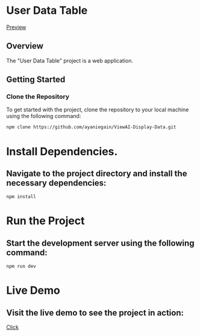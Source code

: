 # User Data Table


[Preview](https://data-table-api.netlify.app/)


## Overview

The "User Data Table" project is a web application.

## Getting Started

### Clone the Repository

To get started with the project, clone the repository to your local machine using the following command:

```bash
npm clone https://github.com/ayaniegain/ViewAI-Display-Data.git
```
# Install Dependencies.
## Navigate to the project directory and install the necessary dependencies:


```bash
npm install
```

# Run the Project
## Start the development server using the following command:

```bash
npm run dev
```

# Live Demo
## Visit the live demo to see the project in action: 

[Click](https://data-table-api.netlify.app)


